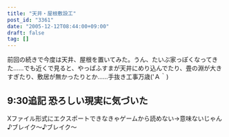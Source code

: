 ```yaml
---
title: "天井・屋根敷設工"
post_id: "3361"
date: "2005-12-12T08:44:00+09:00"
draft: false
tag: []
---
```



前回の続きで今度は天井、屋根を置いてみた。うん、たいぶ家っぽくなってきた……でも近くで見ると、やっぱふすまが天井にめり込んでたり、畳の淵が大きすぎたり、敷居が無かったりとか……手抜き工事万歳('Ａ｀)
## 9:30追記 恐ろしい現実に気づいた
Xファイル形式にエクスポートできなきゃゲームから読めない→意味ないじゃん ♪ブレイク～♪ブレイク～
